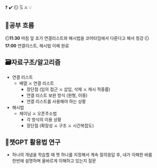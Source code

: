 ❓ ✔️ ⏲️ 🗓️ ⚔️ 💡

## 🧠공부 흐름
⏲️**11:30** 마침 앞 조가 연결리스트와 해시법을 코어타임에서 다룬다고 해서 청강
⏲️**17:00** 연결리스트, 해시법 이해 완료

## 🗃️자료구조/알고리즘
- 연결 리스트
    - 배열 ⚔️ 연결 리스트
        - 장단점 (임의 접근 ⚔️ 삽입, 삭제 ⚔️ 캐시 적중률)
        - 연결 리스트 보완 방식 (원형, 이중)
        - 연결 리스트를 사용해야 하는 상황        
- 해시법
    - 체이닝 ⚔️ 오픈주소법
        - 각 방식의 이용 상황
        - 장단점 (확장성 ⚔️ 구조 ⚔️ 시간복잡도)        

## 💬챗GPT 활용법 연구
- 하나의 개념을 학습할 때 챗 하나를 지정해서 계속 질의응답 후, 내가 이해한 바를 한번에 설명하며 올바르게 이해하고 있는지 질문